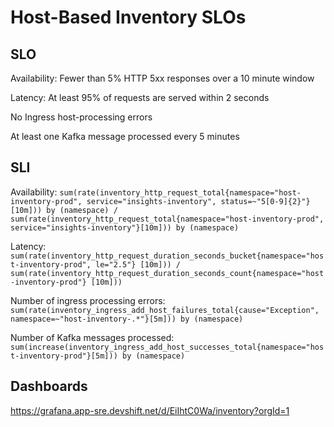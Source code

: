 # Host-Based Inventory SLOs

## SLO

Availability: Fewer than 5% HTTP 5xx responses over a 10 minute window

Latency: At least 95% of requests are served within 2 seconds

No Ingress host-processing errors

At least one Kafka message processed every 5 minutes

## SLI

Availability:  `sum(rate(inventory_http_request_total{namespace="host-inventory-prod", service="insights-inventory", status=~"5[0-9]{2}"}[10m])) by (namespace) / sum(rate(inventory_http_request_total{namespace="host-inventory-prod", service="insights-inventory"}[10m])) by (namespace)`

Latency:  `sum(rate(inventory_http_request_duration_seconds_bucket{namespace="host-inventory-prod", le="2.5"} [10m])) / sum(rate(inventory_http_request_duration_seconds_count{namespace="host-inventory-prod"} [10m]))`

Number of ingress processing errors: `sum(rate(inventory_ingress_add_host_failures_total{cause="Exception", namespace=~"host-inventory-.*"}[5m])) by (namespace)`

Number of Kafka messages processed: `sum(increase(inventory_ingress_add_host_successes_total{namespace="host-inventory-prod"}[5m])) by (namespace)`

## Dashboards

https://grafana.app-sre.devshift.net/d/EiIhtC0Wa/inventory?orgId=1

